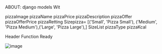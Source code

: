 ABOUT:
django models Wit 

pizzaImage    pizzaName    pizzaPrice    pizzaDescription    pizzaOffer    pizzaOfferPrice    pizzaRetting   Sizepizza= [('Small', 'Pizza Small'), ('Medium', 'Pizza Medium'),('Large', 'Pizza Large'),]     SizeList    pizzaType    pizzaKcal



Header Function Ready 


![image](https://github.com/user-attachments/assets/40d3cb48-c175-4584-88bc-51322c6768b7)

